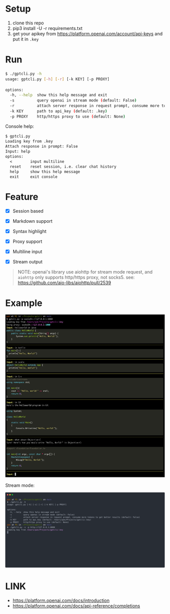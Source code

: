 # Setup

1. clone this repo
2. pip3 install -U -r requirements.txt
3. get your apikey from <https://platform.openai.com/account/api-keys> and put it in `.key`

# Run

```sh
$ ./gptcli.py -h
usage: gptcli.py [-h] [-r] [-k KEY] [-p PROXY]

options:
  -h, --help  show this help message and exit
  -s          query openai in stream mode (default: False)
  -r          attach server response in request prompt, consume more tokens to get better results (default: False)
  -k KEY      path to api_key (default: .key)
  -p PROXY    http/https proxy to use (default: None)
```

Console help:

```
$ gptcli.py 
Loading key from .key
Attach response in prompt: False
Input: help
options:
  <        input multiline
  reset    reset session, i.e. clear chat history
  help     show this help message
  exit     exit console
```

# Feature

- [x] Session based
- [x] Markdown support
- [x] Syntax highlight
- [x] Proxy support
- [x] Multiline input
- [x] Stream output


> NOTE: openai's library use aiohttp for stream mode request, and `aiohttp` only supports http/https proxy, not socks5.
> see: https://github.com/aio-libs/aiohttp/pull/2539

# Example

![demo](./demo.jpg)

Stream mode:

[![stream](./stream.svg)][vid]

# LINK

- https://platform.openai.com/docs/introduction
- https://platform.openai.com/docs/api-reference/completions

[vid]: https://asciinema.org/a/564585
